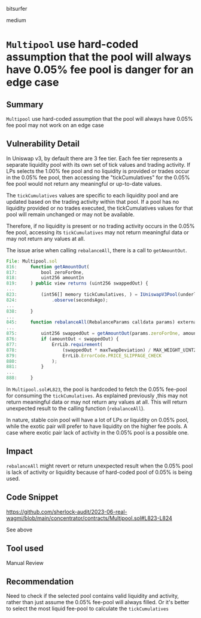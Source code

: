 bitsurfer

medium

# `Multipool` use hard-coded assumption that the pool will always have 0.05% fee pool is danger for an edge case

## Summary

`Multipool` use hard-coded assumption that the pool will always have 0.05% fee pool may not work on an edge case

## Vulnerability Detail

In Uniswap v3, by default there are 3 fee tier. Each fee tier represents a separate liquidity pool with its own set of tick values and trading activity. If LPs selects the 1.00% fee pool and no liquidity is provided or trades occur in the 0.05% fee pool, then accessing the "tickCumulatives" for the 0.05% fee pool would not return any meaningful or up-to-date values.

The `tickCumulatives` values are specific to each liquidity pool and are updated based on the trading activity within that pool. If a pool has no liquidity provided or no trades executed, the tickCumulatives values for that pool will remain unchanged or may not be available.

Therefore, if no liquidity is present or no trading activity occurs in the 0.05% fee pool, accessing its `tickCumulatives` may not return meaningful data or may not return any values at all.

The issue arise when calling `rebalanceAll`, there is a call to `getAmountOut`.

```js
File: Multipool.sol
816:     function getAmountOut(
817:         bool zeroForOne,
818:         uint256 amountIn
819:     ) public view returns (uint256 swappedOut) {
...
823:         (int56[] memory tickCumulatives, ) = IUniswapV3Pool(underlyingTrustedPools[500].poolAddress)
824:             .observe(secondsAgo);
...
838:     }
...
845:     function rebalanceAll(RebalanceParams calldata params) external nonReentrant {
...
875:         uint256 swappedOut = getAmountOut(params.zeroForOne, amountIn);
876:         if (amountOut < swappedOut) {
877:             ErrLib.requirement(
878:                 (swappedOut * maxTwapDeviation) / MAX_WEIGHT_UINT256 >= swappedOut - amountOut,
879:                 ErrLib.ErrorCode.PRICE_SLIPPAGE_CHECK
880:             );
881:         }
...
888:     }
```

In `Multipool.sol#L823`, the pool is hardcoded to fetch the 0.05% fee-pool for consuming the `tickCumulatives`. As explained previously ,this may not return meaningful data or may not return any values at all. This will return unexpected result to the calling function (`rebalanceAll`).

In nature, stable coin pool will have a lot of LPs or liquidity on 0.05% pool, while the exotic pair will prefer to have liquidity on the higher fee pools. A case where exotic pair lack of activity in the 0.05% pool is a possible one.

## Impact

`rebalanceAll` might revert or return unexpected result when the 0.05% pool is lack of activity or liquidity because of hard-coded pool of 0.05% is being used.

## Code Snippet

https://github.com/sherlock-audit/2023-06-real-wagmi/blob/main/concentrator/contracts/Multipool.sol#L823-L824

See above

## Tool used

Manual Review

## Recommendation

Need to check if the selected pool contains valid liquidity and activity, rather than just assume the 0.05% fee-pool will always filled. Or it's better to select the most liquid fee-pool to calculate the `tickCumulatives`
